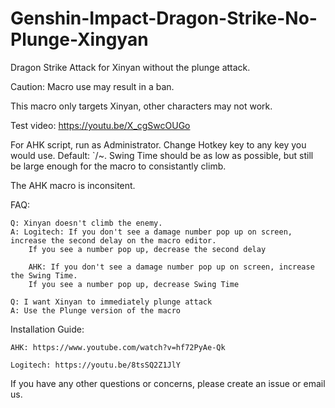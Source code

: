 # Genshin-Impact-Dragon-Strike-No-Plunge-Xingyan
Dragon Strike Attack for Xinyan without the plunge attack.

Caution: Macro use may result in a ban.

This macro only targets Xinyan, other characters may not work.

Test video: https://youtu.be/X_cgSwcOUGo

For AHK script, run as Administrator. Change Hotkey key to any key you would use. Default: `/~. Swing Time should be as low as possible, but still be large enough for the macro to consistantly climb.

The AHK macro is inconsitent.

FAQ:

    Q: Xinyan doesn't climb the enemy.
    A: Logitech: If you don't see a damage number pop up on screen, increase the second delay on the macro editor. 
        If you see a number pop up, decrease the second delay
        
        AHK: If you don't see a damage number pop up on screen, increase the Swing Time.
        If you see a number pop up, decrease Swing Time
  
    Q: I want Xinyan to immediately plunge attack
    A: Use the Plunge version of the macro
  
  Installation Guide:

    AHK: https://www.youtube.com/watch?v=hf72PyAe-Qk
  
    Logitech: https://youtu.be/8tsSQ2Z1JlY
  
If you have any other questions or concerns, please create an issue or email us.
